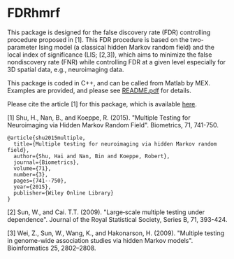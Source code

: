 # FDRhmrf

This package is designed for the false discovery rate (FDR) controlling procedure proposed in [1]. This FDR procedure is based on the two-parameter Ising model (a classical hidden Markov random field) and the local index of significance (LIS; [2,3]), which aims to minimize the false nondiscovery rate (FNR) while controlling FDR at a given level especially for 3D spatial data, e.g., neuroimaging data.

This package is coded in C++, and can be called from Matlab by MEX. Examples are provided, and please see [README.pdf](https://github.com/shu-hai/FDRhmrf/blob/master/README.pdf) for details.

Please cite the article [1] for this package, which is available [here](https://deepblue.lib.umich.edu/handle/2027.42/113759).

[1] Shu, H., Nan, B., and Koeppe, R. (2015). "Multiple Testing for Neuroimaging via Hidden Markov Random Field". Biometrics, 71, 741-750.
```
@article{shu2015multiple,
  title={Multiple testing for neuroimaging via hidden Markov random field},
  author={Shu, Hai and Nan, Bin and Koeppe, Robert},
  journal={Biometrics},
  volume={71},
  number={3},
  pages={741--750},
  year={2015},
  publisher={Wiley Online Library}
}
```

[2] Sun, W., and Cai. T.T. (2009). "Large‐scale multiple testing under dependence". Journal of the Royal Statistical Society, Series B, 71, 393-424.

[3] Wei, Z., Sun, W., Wang, K., and Hakonarson, H. (2009). "Multiple testing in genome-wide association studies via hidden
Markov models". Bioinformatics 25, 2802–2808.





